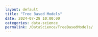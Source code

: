 ```yaml
---
layout: default
title: "Tree Based Models"
date: 2024-07-28 10:00:00
categories: data-science 
permalink: /DataScience/TreeBasedModels/
---
```



